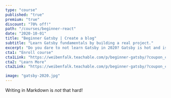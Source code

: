 ```yaml
---
type: "course"
published: "true"
premium: "true"
discount: "70% off!"
path: "/courses/beginner-react"
date: "2020-10-01"
title: "Beginner Gatsby | Create a blog"
subtitle: "Learn Gatsby fundamentals by building a real project."
excerpt: "Do you dare to not learn Gatsby in 2020? Gatsby is hot and is gaing more and more ground. Excel as a Front End developer by learning Gatsby and build blazing fast modern web sites and apps."
cta1: "Enroll course"
cta1Link: "https://weibenfalk.teachable.com/p/beginner-gatsby/?coupon_code=WEIBEN-70"
cta2: "Learn More"
cta2Link: "https://weibenfalk.teachable.com/p/beginner-gatsby/?coupon_code=WEIBEN-70"

image: "gatsby-2020.jpg"
---
```

Writing in Markdown is _not_ that hard!

